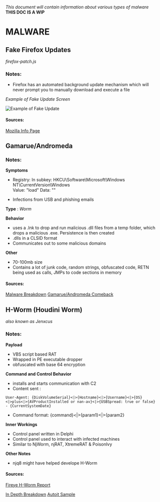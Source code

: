 *This document will contain information about various types of malware*
**THIS DOC IS A WIP**

# **MALWARE**

## **Fake Firefox Updates**

*firefox-patch.js*
### Notes:

- Firefox has an automated background update mechanism which will never prompt you to manually download and execute a file

*Example of Fake Update Screen*

![Example of Fake Update](https://support.cdn.mozilla.net/media/uploads/gallery/images/2016-09-15-12-37-10-c81e72.png)

#### Sources:
[Mozilla Info Page](https://support.mozilla.org/en-US/kb/i-found-fake-firefox-update)

## **Gamarue/Andromeda**

### Notes:

**Symptoms**
* Registry:
  In subkey: HKCU\Software\Microsoft\Windows NT\CurrentVersion\Windows\
  Value: "load"
  Data: "<malware file name>"

* Infections from USB and phishing emails

**Type** : *Worm*

**Behavior**

* uses a .lnk to drop and run malicious .dll files from a temp folder, which drops a malicious .exe.  Persistence is then created
* .dlls in a CLSID format
* Communicates out to some malicious domains

**Other**

* 70-100mb size
* Contains a lot of junk code, random strings, obfuscated code, RETN being used as calls, JMPs to code sections in memory

#### Sources:
[Malware Breakdown](http://malwarenailed.blogspot.de/2017/01/gamarueandromeda-comeback.html)
[Gamarue/Andromeda Comeback](https://otx.alienvault.com/pulse/5900b4dba0117e3404052fe7/)


## **H-Worm (Houdini Worm)**

*also known as Jenxcus*

### Notes:

**Payload**
* VBS script based RAT
* Wrapped in PE executable dropper
* obfuscated with base 64 encryption

**Command and Control Behavior**
* installs and starts communication with C2
* Content sent :
```
User-Agent: {DiskVolumeSerial}<|>{Hostname}<|>{Username}<|>{OS}<|>plus<|>{AVProductInstalled or nan-av}<|>{USBSpread: true or false} - {CurrentSystemDate}
```
* Command format:  {command}<|>{param1}<|>{param2}

**Inner Workings**
* Control panel written in Delphi
* Control panel used to interact with infected machines
* Similar to NjWorm, njRAT, XtremeRAT & PoisonIvy

**Other Notes**
* njq8 might have helped develope H-Worm
#### Sources:
[Fireye H-Worm Report](https://www.fireeye.com/blog/threat-research/2013/09/now-you-see-me-h-worm-by-houdini.html)

[In Depth Breakdown](http://malwarenailed.blogspot.de/search?updated-max=2017-05-13T02:56:00%2B04:00&max-results=7)
[Autoit Sample](https://pastebin.com/vMQWsvHS)
